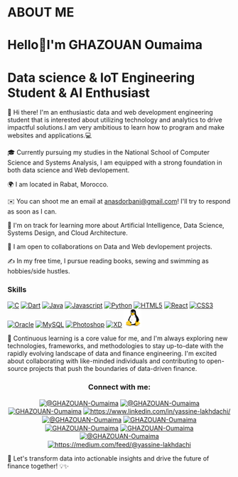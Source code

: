 # ABOUT ME
Hello👋I'm GHAZOUAN Oumaima
===========================

Data science & IoT Engineering Student & AI Enthusiast
================================================
👋 Hi there! I'm an enthusiastic data and web development engineering student that is interested about utilizing technology and analytics to drive impactful solutions.I am very ambitious
to learn how to program and make websites and applications.💻

🎓 Currently pursuing my studies in the National School of Computer Science and Systems Analysis, I am equipped with a strong foundation in both data science and Web devlopement. 

🌍 I am located in Rabat, Morocco.

✉️  You can shoot me an email at anasdorbani@gmail.com! I'll try to respond as soon as I can.

🌱  I'm on track for learning more about Artificial Intelligence, Data Science, Systems Design, and Cloud Architecture.

🤝 I am open to collaborations on Data and Web devlopement projects.

✍️ In my free time, I pursue reading books, sewing and swimming as hobbies/side hustles.






### Skills

<p align="left">
<a href="https://docs.microsoft.com/en-us/cpp/?view=msvc-170" target="_blank" rel="noreferrer"><img src="https://raw.githubusercontent.com/danielcranney/readme-generator/main/public/icons/skills/c-colored.svg" width="36" height="36" alt="C" /></a>
<a href="https://dart.dev/" target="_blank" rel="noreferrer"><img src="https://raw.githubusercontent.com/danielcranney/readme-generator/main/public/icons/skills/dart-colored.svg" width="36" height="36" alt="Dart" /></a>
<a href="https://www.oracle.com/java/" target="_blank" rel="noreferrer"><img src="https://raw.githubusercontent.com/danielcranney/readme-generator/main/public/icons/skills/java-colored.svg" width="36" height="36" alt="Java" /></a>
<a href="https://developer.mozilla.org/en-US/docs/Web/JavaScript" target="_blank" rel="noreferrer"><img src="https://raw.githubusercontent.com/danielcranney/readme-generator/main/public/icons/skills/javascript-colored.svg" width="36" height="36" alt="Javascript" /></a>
<a href="https://www.python.org/" target="_blank" rel="noreferrer"><img src="https://raw.githubusercontent.com/danielcranney/readme-generator/main/public/icons/skills/python-colored.svg" width="36" height="36" alt="Python" /></a>
<a href="https://developer.mozilla.org/en-US/docs/Glossary/HTML5" target="_blank" rel="noreferrer"><img src="https://raw.githubusercontent.com/danielcranney/readme-generator/main/public/icons/skills/html5-colored.svg" width="36" height="36" alt="HTML5" /></a>
<a href="https://reactjs.org/" target="_blank" rel="noreferrer"><img src="https://raw.githubusercontent.com/danielcranney/readme-generator/main/public/icons/skills/react-colored.svg" width="36" height="36" alt="React" /></a>
<a href="https://www.w3.org/TR/CSS/#css" target="_blank" rel="noreferrer"><img src="https://raw.githubusercontent.com/danielcranney/readme-generator/main/public/icons/skills/css3-colored.svg" width="36" height="36" alt="CSS3" /></a>
<a href="https://www.oracle.com/uk/index.html" target="_blank" rel="noreferrer"><img src="https://raw.githubusercontent.com/danielcranney/readme-generator/main/public/icons/skills/oracle-colored.svg" width="36" height="36" alt="Oracle" /></a>
<a href="https://www.mysql.com/" target="_blank" rel="noreferrer"><img src="https://raw.githubusercontent.com/danielcranney/readme-generator/main/public/icons/skills/mysql-colored.svg" width="36" height="36" alt="MySQL" /></a>
<a href="https://www.adobe.com/uk/products/photoshop.html" target="_blank" rel="noreferrer"><img src="https://raw.githubusercontent.com/danielcranney/readme-generator/main/public/icons/skills/photoshop-colored.svg" width="36" height="36" alt="Photoshop" /></a>
<a href="https://www.adobe.com/uk/products/xd.html" target="_blank" rel="noreferrer"><img src="https://raw.githubusercontent.com/danielcranney/readme-generator/main/public/icons/skills/xd-colored.svg" width="36" height="36" alt="XD" /></a>
<a href="https://www.linux.org/" target="_blank" rel="noreferrer"><img src="https://raw.githubusercontent.com/devicons/devicon/master/icons/linux/linux-original.svg" alt="linux" width="40" height="40"/></a>
</p>


🌱 Continuous learning is a core value for me, and I'm always exploring new technologies, frameworks, and methodologies to stay up-to-date with the rapidly evolving landscape of data and finance engineering. I'm excited about collaborating with like-minded individuals and contributing to open-source projects that push the boundaries of data-driven finance.


<h3 align="center">Connect with me:</h3>
<p align="center">
<a href="https://codepen.io/@yassinelakhdachi" target="blank"><img align="center" src="https://raw.githubusercontent.com/codemaker2015/github-profile-readme-generator/master/src/images/icons/Social/codepen.svg" alt="@GHAZOUAN-Oumaima" height="30" width="40" /></a>
<a href="https://dev.to/@yassinelakhdachi" target="blank"><img align="center" src="https://raw.githubusercontent.com/codemaker2015/github-profile-readme-generator/master/src/images/icons/Social/devto.svg" alt="@GHAZOUAN-Oumaima" height="30" width="40" /></a>
<a href="https://twitter.com/OUMA_GHAZOUAN" target="blank"><img align="center" src="https://raw.githubusercontent.com/codemaker2015/github-profile-readme-generator/master/src/images/icons/Social/twitter.svg" alt="GHAZOUAN-Oumaima" height="30" width="40" /></a>
<a href="https://www.linkedin.com/in/oumaima-ghazouan-199a0922a" target="blank"><img align="center" src="https://raw.githubusercontent.com/codemaker2015/github-profile-readme-generator/master/src/images/icons/Social/linked-in-alt.svg" alt="https://www.linkedin.com/in/yassine-lakhdachi/" height="30" width="40" /></a>
<a href="https://medium.com/@yassine-lakhdachi" target="blank"><img align="center" src="https://raw.githubusercontent.com/codemaker2015/github-profile-readme-generator/master/src/images/icons/Social/medium.svg" alt="@GHAZOUAN-Oumaima" height="30" width="40" /></a>
<a href="https://www.hackerrank.com/lakhdachiyassine" target="blank"><img align="center" src="https://raw.githubusercontent.com/codemaker2015/github-profile-readme-generator/master/src/images/icons/Social/hackerrank.svg" alt="GHAZOUAN-Oumaima" height="30" width="40" /></a>
<a href="https://codeforces.com/profile/yassine19" target="blank"><img align="center" src="https://raw.githubusercontent.com/codemaker2015/github-profile-readme-generator/master/src/images/icons/Social/codeforces.svg" alt="GHAZOUAN-Oumaima" height="30" width="40" /></a>
<a href="https://www.leetcode.com/lakhdachiyassine" target="blank"><img align="center" src="https://raw.githubusercontent.com/codemaker2015/github-profile-readme-generator/master/src/images/icons/Social/leet-code.svg" alt="GHAZOUAN-Oumaima" height="30" width="40" /></a>
<a href="https://www.hackerearth.com/@lakhdachiyassine" target="blank"><img align="center" src="https://raw.githubusercontent.com/codemaker2015/github-profile-readme-generator/master/src/images/icons/Social/hackerearth.svg" alt="@GHAZOUAN-Oumaima" height="30" width="40" /></a>
<a href="/https://medium.com/feed/@yassine-lakhdachi" target="blank"><img align="center" src="https://raw.githubusercontent.com/codemaker2015/github-profile-readme-generator/master/src/images/icons/Social/rss.svg" alt="https://medium.com/feed/@yassine-lakhdachi" height="30" width="40" /></a>
</p>


🚀 Let's transform data into actionable insights and drive the future of finance together! 💡✨

